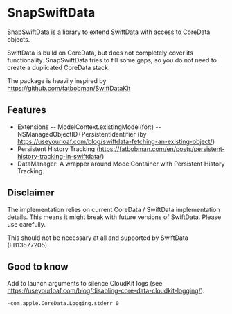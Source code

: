 # SnapSwiftData

SnapSwiftData is a library to extend SwiftData with access to CoreData objects.

SwiftData is build on CoreData, but does not completely cover its functionality. SnapSwiftData tries to fill some gaps, so you do not need to create a duplicated CoreData stack.

The package is heavily inspired by https://github.com/fatbobman/SwiftDataKit


## Features

- Extensions
-- ModelContext.existingModel(for:)
-- NSManagedObjectID+PersistentIdentifier (by https://useyourloaf.com/blog/swiftdata-fetching-an-existing-object/)
- Persistent History Tracking (https://fatbobman.com/en/posts/persistent-history-tracking-in-swiftdata/)
- DataManager: A wrapper around ModelContainer with Persistent History Tracking.


## Disclaimer

The implementation relies on current CoreData / SwiftData implementation details. This means it might break with future versions of SwiftData. Please use carefully.

This should not be necessary at all and supported by SwiftData (FB13577205).


## Good to know

Add to launch arguments to silence CloudKit logs (see https://useyourloaf.com/blog/disabling-core-data-cloudkit-logging/):

`-com.apple.CoreData.Logging.stderr 0`
